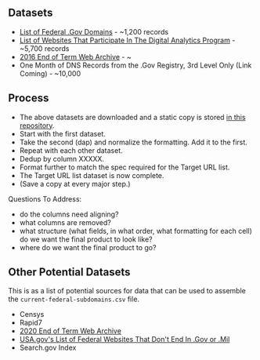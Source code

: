 

## Datasets
* [List of Federal .Gov Domains](https://github.com/GSA/data/blob/master/dotgov-domains/current-federal.csv) - ~1,200 records
* [List of Websites That Participate In The Digital Analytics Program](https://analytics.usa.gov/data/live/sites.csv) - ~5,700 records
* [2016 End of Term Web Archive](https://github.com/end-of-term/eot2016/blob/master/seed-lists/eot_2016_bulk_seeds_test_report.txt) - ~
* One Month of DNS Records from the .Gov Registry, 3rd Level Only (Link Coming) - ~10,000

## Process
* The above datasets are downloaded and a static copy is stored [in this repository](https://github.com/GSA/data/tree/master/dotgov-websites/site-scanning/gathering/data).  
* Start with the first dataset.  
* Take the second (dap) and normalize the formatting.  Add it to the first.  
* Repeat with each other dataset.  
* Dedup by column XXXXX.  
* Format further to match the spec required for the Target URL list.  
* The Target URL list dataset is now complete.  
* (Save a copy at every major step.) 


Questions To Address:  
* do the columns need aligning? 
* what columns are removed?
* what structure (what fields, in what order, what formatting for each cell) do we want the final product to look like?  
* where do we want the final product to go?


## Other Potential Datasets

This is as a list of potential sources for data that can be used to assemble the `current-federal-subdomains.csv` file.  

* Censys
* Rapid7
* [2020 End of Term Web Archive](https://github.com/end-of-term/eot2016/blob/master/seed-lists/eot_2016_bulk_seeds_test_report.txt)
* [USA.gov's List of Federal Websites That Don't End In .Gov or .Mil](https://github.com/gsa/govt-urls)
* Search.gov Index

